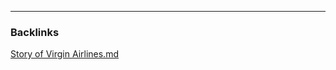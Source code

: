 

---
### Backlinks

[Story of Virgin Airlines.md](../../../All%20fin%20notes/Story%20of%20Virgin%20Airlines.md)